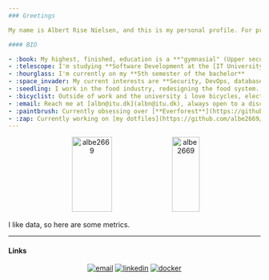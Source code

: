 ```yaml
---
### Greetings

My name is Albert Rise Nielsen, and this is my personal profile. For projects devised while attending ITU see this [organization](https://github.com/albn-itu).

#### BIO

- :book: My highest, finished, education is a **"gymnasial" (Upper seconday education) in mathemathics and programming**.
- :telescope: I'm studying **Software Development at the [IT University of Copenhagen](https://itu.dk)**
- :hourglass: I'm currently on my **5th semester of the bachelor**
- :space_invader: My current interests are **Security, DevOps, database design and distributed systems**
- :seedling: I work in the food industry, redesigning the food system. See more at the awesome [Dagens](https://dagens.farm)
- :bicyclist: Outside of work and the university i love bicycles, electric cars and gaming
- :email: Reach me at [albn@itu.dk](albn@itu.dk), always open to a discussion.
- :paintbrush: Currently obsessing over [**Everforest**](https://github.com/sainnhe/everforest)
- :zap: Currently working on [my dotfiles](https://github.com/albe2669/dotfiles), converting and uniting all my projects in Kubernetes and a personal website.
---
```


<p float="left" align="center">
  <img src="https://github-readme-stats.vercel.app/api?username=albe2669&show_icons=true&locale=en&theme=transparent" alt="albe2669" width="40%" height="150"/>
  <img src="https://github-readme-stats.vercel.app/api/top-langs?username=albe2669&show_icons=true&locale=en&layout=compact&theme=transparent" alt="albe2669" width="33%" height="150"/>
</p>


I like data, so here are some metrics.

---

#### Links

<p align="center">
  <a href="mailto:albert+gh@risenielsen.dk"><img src="https://img.icons8.com/color/32/000000/gmail.png" alt="email"/></a>
  <a href="https://www.linkedin.com/in/albert-rise-nielsen-13a4921b5/"><img src="https://img.icons8.com/color/32/000000/linkedin.png" alt="linkedin"/></a>
  <a href="https://hub.docker.com/u/maliciousgoose"><img src="https://img.icons8.com/color/32/000000/docker.png" alt="docker"/></a>
</p>
